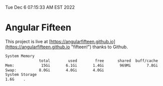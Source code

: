 Tue Dec  6 07:15:33 AM EST 2022

# Angular Fifteen


This project is live at [https://angularfifteen.github.io](https://angularfifteen.github.io "fifteen!") thanks to Github.

```bash
System Memory
               total        used        free      shared  buff/cache   available
Mem:            15Gi       6.1Gi       1.4Gi       969Mi       7.8Gi       7.9Gi
Swap:          8.0Gi       4.0Gi       4.0Gi
System Storage
1.6G	.
```
